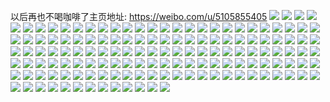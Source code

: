 以后再也不喝咖啡了主页地址: https://weibo.com/u/5105855405 
![](https://wx4.sinaimg.cn/mw2000/005zxEexly1h98tyiyv2yj32c02c0b2a.jpg) 
![](https://wx4.sinaimg.cn/mw2000/005zxEexly1h98tz06oqtj3260260x6p.jpg) 
![](https://wx4.sinaimg.cn/mw2000/005zxEexly1h98tz7hsy6j322b22btrf.jpg) 
![](https://wx4.sinaimg.cn/mw2000/005zxEexly1h98tz3sdpoj32c02c0npd.jpg) 
![](https://wx4.sinaimg.cn/mw2000/005zxEexly1h7fkuaw7ugj32c02u8b2b.jpg) 
![](https://wx4.sinaimg.cn/mw2000/005zxEexly1h7fktuevy8j32c02c0h83.jpg) 
![](https://wx4.sinaimg.cn/mw2000/005zxEexly1h7fkuk68muj31o02801ky.jpg) 
![](https://wx4.sinaimg.cn/mw2000/005zxEexly1h7fkurf1o9j32c02c0n9z.jpg) 
![](https://wx4.sinaimg.cn/mw2000/005zxEexly1h61ts3i75gj30u00u0755.jpg) 
![](https://wx4.sinaimg.cn/mw2000/005zxEexly1h61u142qsdj3252252x6p.jpg) 
![](https://wx4.sinaimg.cn/mw2000/005zxEexly1h61u1ios7aj31sc1scqv5.jpg) 
![](https://wx4.sinaimg.cn/mw2000/005zxEexly1h61u1jnl4tj30u00u0jwm.jpg) 
![](https://wx4.sinaimg.cn/mw2000/005zxEexly1h4w1brurhgj32c0340hdw.jpg) 
![](https://wx4.sinaimg.cn/mw2000/005zxEexly1h4w1c327loj32c0340npg.jpg) 
![](https://wx4.sinaimg.cn/mw2000/005zxEexly1h4w1cjpt95j32bz28g4qr.jpg) 
![](https://wx4.sinaimg.cn/mw2000/005zxEexly1h4w1cdo0hbj32c02c01l0.jpg) 
![](https://wx4.sinaimg.cn/mw2000/005zxEexly1h4w1d2oljsj33342bcb2a.jpg) 
![](https://wx4.sinaimg.cn/mw2000/005zxEexly1h4w1izystmj32c02c07wh.jpg) 
![](https://wx4.sinaimg.cn/mw2000/005zxEexly1h4emp5j2hhj32c0340kjl.jpg) 
![](https://wx4.sinaimg.cn/mw2000/005zxEexly1h4empnzpoxj334027bqv8.jpg) 
![](https://wx4.sinaimg.cn/mw2000/005zxEexly1h4empcyguwj32c03407wj.jpg) 
![](https://wx4.sinaimg.cn/mw2000/005zxEexly1h4emp1dympj32c0340x6q.jpg) 
![](https://wx4.sinaimg.cn/mw2000/005zxEexly1h4empxrxfnj31sc1sckjl.jpg) 
![](https://wx4.sinaimg.cn/mw2000/005zxEexly1h4emt3x8taj31ed1ednl4.jpg) 
![](https://wx4.sinaimg.cn/mw2000/005zxEexly1h40xb7z6lgj32c02c0u0y.jpg) 
![](https://wx4.sinaimg.cn/mw2000/005zxEexly1h2zkvfqs3zj30wi0tyqfl.jpg) 
![](https://wx4.sinaimg.cn/mw2000/005zxEexly1h2zknzznf0j30vu0twdsa.jpg) 
![](https://wx4.sinaimg.cn/mw2000/005zxEexly1h2zko122f1j32c02c0b29.jpg) 
![](https://wx4.sinaimg.cn/mw2000/005zxEexly1h2zko2h2khj32c02c0kjl.jpg) 
![](https://wx4.sinaimg.cn/mw2000/005zxEexly1h2zko80fsnj32571w5hdt.jpg) 
![](https://wx4.sinaimg.cn/mw2000/005zxEexly1h2zla599bfj30ty0voaqf.jpg) 
![](https://wx4.sinaimg.cn/mw2000/005zxEexly1h2zko739brj32c02c0b29.jpg) 
![](https://wx4.sinaimg.cn/mw2000/005zxEexly1h2zkvemq6cj32c02c0npd.jpg) 
![](https://wx4.sinaimg.cn/mw2000/005zxEexly1h17920xhqvj31kv29db29.jpg) 
![](https://wx4.sinaimg.cn/mw2000/005zxEexly1h17925putoj30t4101448.jpg) 
![](https://wx4.sinaimg.cn/mw2000/005zxEexly1h1791yohp2j32c02c01ky.jpg) 
![](https://wx4.sinaimg.cn/mw2000/005zxEexly1h17924zkt3j31kw2dcnpd.jpg) 
![](https://wx4.sinaimg.cn/mw2000/005zxEexly1h179266dbgj30v90sbdl1.jpg) 
![](https://wx4.sinaimg.cn/mw2000/005zxEexly1h08j2q0r2aj30v91voe81.jpg) 
![](https://wx4.sinaimg.cn/mw2000/005zxEexly1h08j2vhr3pj31pc25u1ky.jpg) 
![](https://wx4.sinaimg.cn/mw2000/005zxEexly1gz8mrczxb7j31ba0zgte1.jpg) 
![](https://wx4.sinaimg.cn/mw2000/005zxEexly1gz7qnqecroj30v80k7gmt.jpg) 
![](https://wx4.sinaimg.cn/mw2000/005zxEexly1gyupclkpmyj32c02c0hdu.jpg) 
![](https://wx4.sinaimg.cn/mw2000/005zxEexly1gyupbw5hbpj32c02c0kjm.jpg) 
![](https://wx4.sinaimg.cn/mw2000/005zxEexly1gyupc3ydkdj32c02c0b2b.jpg) 
![](https://wx4.sinaimg.cn/mw2000/005zxEexly1gyupc83m1rj32c02c0qv6.jpg) 
![](https://wx4.sinaimg.cn/mw2000/005zxEexly1gyupc9p7wzj32o02o01ky.jpg) 
![](https://wx4.sinaimg.cn/mw2000/005zxEexly1gyupcd1pcfj32c02c0e83.jpg) 
![](https://wx4.sinaimg.cn/mw2000/005zxEexly1gyupc0mlksj32c02c0e82.jpg) 
![](https://wx4.sinaimg.cn/mw2000/005zxEexly1gyupbyk31ej32yg1yzx6q.jpg) 
![](https://wx4.sinaimg.cn/mw2000/005zxEexly1gyuph59s1zj30u00u0do1.jpg) 
![](https://wx4.sinaimg.cn/mw2000/005zxEexly1gyupc64h1rj32c02c0kjm.jpg) 
![](https://wx4.sinaimg.cn/mw2000/005zxEexly1gyupfoyz7kj32c02c0npf.jpg) 
![](https://wx4.sinaimg.cn/mw2000/005zxEexly1gxqaf3raesj30v91eb7cn.jpg) 
![](https://wx4.sinaimg.cn/mw2000/005zxEexly1gxqaf16fkxj32c02c0u0x.jpg) 
![](https://wx4.sinaimg.cn/mw2000/005zxEexly1gxqag5qfs2j32c02c0qv5.jpg) 
![](https://wx4.sinaimg.cn/mw2000/005zxEexly1gv6lg4f6udj62c02c07wk02.jpg) 
![](https://wx4.sinaimg.cn/mw2000/005zxEexly1gv6lhbb3lmj62c02c01kz02.jpg) 
![](https://wx4.sinaimg.cn/mw2000/005zxEexly1gv6lfy79zsj61521irhdt02.jpg) 
![](https://wx4.sinaimg.cn/mw2000/005zxEexly1gv6lg0tt9xj625j26nnpd02.jpg) 
![](https://wx4.sinaimg.cn/mw2000/005zxEexly1gv6mqel6vbj627y3he4qr02.jpg) 
![](https://wx4.sinaimg.cn/mw2000/005zxEexly1gv6msh7f6rj62c02c0e8202.jpg) 
![](https://wx4.sinaimg.cn/mw2000/005zxEexly1gv6mm7gqjsj62c02c0u0x02.jpg) 
![](https://wx4.sinaimg.cn/mw2000/005zxEexly1gv6lfw8bnkj62c02c0hdu02.jpg) 
![](https://wx4.sinaimg.cn/mw2000/005zxEexly1gv6lg927ihj62c02c04qq02.jpg) 
![](https://wx4.sinaimg.cn/mw2000/005zxEexly1gv6lg7rlc4j62c02c0kij02.jpg) 
![](https://wx4.sinaimg.cn/mw2000/005zxEexly1gv6lg6yqaij62c01zmu0x02.jpg) 
![](https://wx4.sinaimg.cn/mw2000/005zxEexly1gv6lg5m6tnj62c02c0qv602.jpg) 
![](https://wx4.sinaimg.cn/mw2000/005zxEexly1guqt8eahbgj61sc2ds4qr02.jpg) 
![](https://wx4.sinaimg.cn/mw2000/005zxEexly1guqt8jpkrrj62c02c0x6p02.jpg) 
![](https://wx4.sinaimg.cn/mw2000/005zxEexly1guqt7wvuuwj62c02c0hdt02.jpg) 
![](https://wx4.sinaimg.cn/mw2000/005zxEexly1guqt8i0vqyj62062je4qs02.jpg) 
![](https://wx4.sinaimg.cn/mw2000/005zxEexly1guqt8mgy0hj62c02c0npe02.jpg) 
![](https://wx4.sinaimg.cn/mw2000/005zxEexly1guqt8y58zzj626x2sqqv802.jpg) 
![](https://wx4.sinaimg.cn/mw2000/005zxEexly1guqtihgiv8j620g2tpu0x02.jpg) 
![](https://wx4.sinaimg.cn/mw2000/005zxEexly1guqt8bbtxgj625s2vqe8302.jpg) 
![](https://wx4.sinaimg.cn/mw2000/005zxEexly1guqt83oirjj62c03401l102.jpg) 
![](https://wx4.sinaimg.cn/mw2000/005zxEexly1guhnyehbioj62o61vmb2a02.jpg) 
![](https://wx4.sinaimg.cn/mw2000/005zxEexly1guhny58hkij32c02u5b2b.jpg) 
![](https://wx4.sinaimg.cn/mw2000/005zxEexly1guhnybc2o3j62c02c0kjl02.jpg) 
![](https://wx4.sinaimg.cn/mw2000/005zxEexly1guhnxzr3pdj62by2mcu0x02.jpg) 
![](https://wx4.sinaimg.cn/mw2000/005zxEexly1guhnxxv1frj61sc1sbkjl02.jpg) 
![](https://wx4.sinaimg.cn/mw2000/005zxEexly1guhnxysjp3j62202a5u0x02.jpg) 
![](https://wx4.sinaimg.cn/mw2000/005zxEexly1guho14gcwpj62az29qb2a02.jpg) 
![](https://wx4.sinaimg.cn/mw2000/005zxEexly1guhnyby78ij61ql1nw4j202.jpg) 
![](https://wx4.sinaimg.cn/mw2000/005zxEexly1guhnyhejyoj62c02c0x6q02.jpg) 
![](https://wx4.sinaimg.cn/mw2000/005zxEexly1guahyur2iej616b1kwtxm02.jpg) 
![](https://wx4.sinaimg.cn/mw2000/005zxEexly1guai3m6n7pj611z1jd7ph02.jpg) 
![](https://wx4.sinaimg.cn/mw2000/005zxEexly1gtz5bsqz58j62c03404qq02.jpg) 
![](https://wx4.sinaimg.cn/mw2000/005zxEexly1gtz5cc6c0gj626l2wtkjl02.jpg) 
![](https://wx4.sinaimg.cn/mw2000/005zxEexly1gtz5btoc40j60s40s4qal02.jpg) 
![](https://wx4.sinaimg.cn/mw2000/005zxEexly1gtz5c8s5jbj627u2yfkjm02.jpg) 
![](https://wx4.sinaimg.cn/mw2000/005zxEexly1gtz5drnu2hj32yo280hdv.jpg) 
![](https://wx4.sinaimg.cn/mw2000/005zxEexly1gtz5bvacotj32c02c0np6.jpg) 
![](https://wx4.sinaimg.cn/mw2000/005zxEexly1gtz5c4l4q3j62c02c0hdu02.jpg) 
![](https://wx4.sinaimg.cn/mw2000/005zxEexly1gtz5hhccudj62c01pm4qp02.jpg) 
![](https://wx4.sinaimg.cn/mw2000/005zxEexly1gtz5d5i2z7j329s29sb2a.jpg) 
![](https://wx4.sinaimg.cn/mw2000/005zxEexly1gtz5fsc7mvj62c02c01ky02.jpg) 
![](https://wx4.sinaimg.cn/mw2000/005zxEexly1gtz5cthknij62c021znpd02.jpg) 
![](https://wx4.sinaimg.cn/mw2000/005zxEexly1gtz5cj7t7qj62c02c0x6q02.jpg) 
![](https://wx4.sinaimg.cn/mw2000/005zxEexly1gtfl43111xj61o01o0kjl02.jpg) 
![](https://wx4.sinaimg.cn/mw2000/005zxEexly1gtfl4012jyj625z2vz4qq02.jpg) 
![](https://wx4.sinaimg.cn/mw2000/005zxEexly1gtfl41erfej61o01o0hdt02.jpg) 
![](https://wx4.sinaimg.cn/mw2000/005zxEexly1gtfl45cwjvj32c02c0x6p.jpg) 
![](https://wx4.sinaimg.cn/mw2000/005zxEexly1gtfl49cqitj62bp21ku0x02.jpg) 
![](https://wx4.sinaimg.cn/mw2000/005zxEexly1gtfl47klsyj62c02c0kjm02.jpg) 
![](https://wx4.sinaimg.cn/mw2000/005zxEexly1gtfl4b67wgj62a723cx6p02.jpg) 
![](https://wx4.sinaimg.cn/mw2000/005zxEexly1gtfl4ec46sj62c02c0e8302.jpg) 
![](https://wx4.sinaimg.cn/mw2000/005zxEexly1gtfl4gc3oij32c02c0e82.jpg) 
![](https://wx4.sinaimg.cn/mw2000/005zxEexly1gt19093rpej32c02c0kjl.jpg) 
![](https://wx4.sinaimg.cn/mw2000/005zxEexly1gt1905643tj32c02c01ky.jpg) 
![](https://wx4.sinaimg.cn/mw2000/005zxEexly1gt1907vrbmj32c02c04qq.jpg) 
![](https://wx4.sinaimg.cn/mw2000/005zxEexly1gt1906hvl7j32c02c0npe.jpg) 
![](https://wx4.sinaimg.cn/mw2000/005zxEexly1gt190agcmwj32c02431ky.jpg) 
![](https://wx4.sinaimg.cn/mw2000/005zxEexly1gt18zycvvnj32c02c0x02.jpg) 
![](https://wx4.sinaimg.cn/mw2000/005zxEexly1gsedp55z8sj33k01lc1kx.jpg) 
![](https://wx4.sinaimg.cn/mw2000/005zxEexly1gsediyggamj32o02o0hdu.jpg) 
![](https://wx4.sinaimg.cn/mw2000/005zxEexly1gsededxxt6j30sg0lcgpg.jpg) 
![](https://wx4.sinaimg.cn/mw2000/005zxEexly1gsedee7qw8j30sg0lctce.jpg) 
![](https://wx4.sinaimg.cn/mw2000/005zxEexly1gsededpj6uj30sg0sgn1d.jpg) 
![](https://wx4.sinaimg.cn/mw2000/005zxEexly1gseded9atnj31uq46anpd.jpg) 
![](https://wx4.sinaimg.cn/mw2000/005zxEexly1gruyl9v3zyj30u0192b29.jpg) 
![](https://wx4.sinaimg.cn/mw2000/005zxEexly1gruykw6ksej316o6ix7wi.jpg) 
![](https://wx4.sinaimg.cn/mw2000/005zxEexly1gruyjydohvj335s23uhdv.jpg) 
![](https://wx4.sinaimg.cn/mw2000/005zxEexly1gruykfi2sij32yo280b2b.jpg) 
![](https://wx4.sinaimg.cn/mw2000/005zxEexly1gruyk30v7fj31qw340b29.jpg) 
![](https://wx4.sinaimg.cn/mw2000/005zxEexly1gruykph81aj31rw35s1ky.jpg) 
![](https://wx4.sinaimg.cn/mw2000/005zxEexly1gruyklrrdoj32ip1f1qv5.jpg) 
![](https://wx4.sinaimg.cn/mw2000/005zxEexly1gruyki908ej6340340b2902.jpg) 
![](https://wx4.sinaimg.cn/mw2000/005zxEexly1gruyjoct3dj6268268qmg02.jpg) 
![](https://wx4.sinaimg.cn/mw2000/005zxEexly1gruyk59iznj31rz2p3nom.jpg) 
![](https://wx4.sinaimg.cn/mw2000/005zxEexly1gruyk7jxecj31rt26sb0f.jpg) 
![](https://wx4.sinaimg.cn/mw2000/005zxEexly1gruykrzi5oj31rw35sb18.jpg) 
![](https://wx4.sinaimg.cn/mw2000/005zxEexly1gphwfuar4mj30yn81g7wj.jpg) 
![](https://wx4.sinaimg.cn/mw2000/005zxEexly1gphwfwwo76j30xd8cfu0y.jpg) 
![](https://wx4.sinaimg.cn/mw2000/005zxEexly1gphwfzldq7j30wh8kskjn.jpg) 
![](https://wx4.sinaimg.cn/mw2000/005zxEexly1gphwg2ftqlj30yc83xnpf.jpg) 
![](https://wx4.sinaimg.cn/mw2000/005zxEexly1gphwg88efnj32c02c04qp.jpg) 
![](https://wx4.sinaimg.cn/mw2000/005zxEexly1gphwg358hvj32c02c0gr7.jpg) 
![](https://wx4.sinaimg.cn/mw2000/005zxEexly1gphwg4kt71j32c02c04qp.jpg) 
![](https://wx4.sinaimg.cn/mw2000/005zxEexly1gphwg7dw5bj31kw2dckjl.jpg) 
![](https://wx4.sinaimg.cn/mw2000/005zxEexly1gphwg9n5zwj30m50m5din.jpg) 
